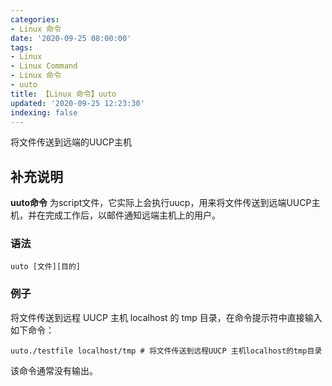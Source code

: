 ```yaml
---
categories:
- Linux 命令
date: '2020-09-25 08:00:00'
tags:
- Linux
- Linux Command
- Linux 命令
- uuto
title: 【Linux 命令】uuto
updated: '2020-09-25 12:23:30'
indexing: false
---
```


将文件传送到远端的UUCP主机

## 补充说明

**uuto命令** 为script文件，它实际上会执行uucp，用来将文件传送到远端UUCP主机，并在完成工作后，以邮件通知远端主机上的用户。

###  语法

```shell
uuto [文件][目的]
```


### 例子

将文件传送到远程 UUCP 主机 localhost 的 tmp 目录，在命令提示符中直接输入如下命令：

```shell
uuto./testfile localhost/tmp # 将文件传送到远程UUCP 主机localhost的tmp目录 
```

该命令通常没有输出。

<!-- Linux命令行搜索引擎：https://jaywcjlove.github.io/linux-command/ -->
